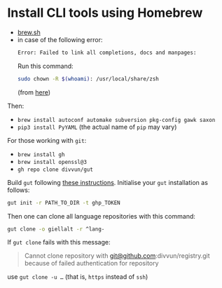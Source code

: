 # Install CLI tools using Homebrew

- [brew.sh](https://brew.sh/index_nn)
- in case of the following error:
  ```sh
  Error: Failed to link all completions, docs and manpages:
  ```
  Run this command:
  ```sh
  sudo chown -R $(whoami): /usr/local/share/zsh
  ```
  (from [here](https://github.com/Homebrew/discussions/discussions/600))

Then:
- `brew install autoconf automake subversion pkg-config gawk saxon`
- `pip3 install PyYAML` (the actual name of `pip` may vary)

For those working with `git`:
- `brew install gh`
- `brew install openssl@3`
- `gh repo clone divvun/gut`

Build `gut` following [these instructions](https://divvun.no/divvun/gut).
Initialise your `gut` installation as follows:

```sh
gut init -r PATH_TO_DIR -t ghp_TOKEN
```

Then one can clone all language repositories with this command:

```sh
gut clone -o giellalt -r ^lang-
```

If `gut clone` fails with this message:

> Cannot clone repository with git@github.com:divvun/registry.git because of failed authentication for repository

use `gut clone -u …` (that is, `https` instead of `ssh`)
